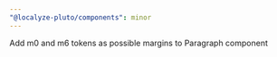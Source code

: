 ```yaml
---
"@localyze-pluto/components": minor
---
```


Add m0 and m6 tokens as possible margins to Paragraph component
